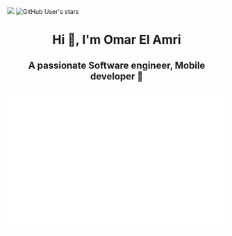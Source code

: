 ![](https://komarev.com/ghpvc/?username=omaarelamri&color=brightgreen&style=plastic)
<img alt="GitHub User's stars" src="https://img.shields.io/github/stars/OMAARELAMRI?style=social">
<h1 align="center">  Hi 👋, I'm Omar El Amri </h1>
<h2 align="center">  A passionate Software engineer, Mobile developer 📱</h2> 

![Metrics](/github-metrics.svg) 




